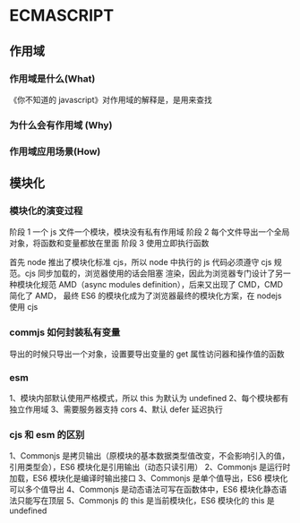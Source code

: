 # ECMASCRIPT

## 作用域

### 作用域是什么(What)

《你不知道的 javascript》对作用域的解释是，是用来查找

### 为什么会有作用域 (Why)

### 作用域应用场景(How)

## 模块化

### 模块化的演变过程

阶段 1
一个 js 文件一个模块，模块没有私有作用域
阶段 2
每个文件导出一个全局对象，将函数和变量都放在里面
阶段 3
使用立即执行函数

首先 node 推出了模块化标准 cjs，所以 node 中执行的 js 代码必须遵守 cjs 规范。cjs 同步加载的，浏览器使用的话会阻塞
渲染，因此为浏览器专门设计了另一种模块化规范 AMD（async modules definition），后来又出现了 CMD，CMD 简化了 AMD，
最终 ES6 的模块化成为了浏览器最终的模块化方案，在 nodejs 使用 cjs

### commjs 如何封装私有变量

导出的时候只导出一个对象，设置要导出变量的 get 属性访问器和操作值的函数

### esm

1、模块内部默认使用严格模式，所以 this 为默认为 undefined
2、每个模块都有独立作用域
3、需要服务器支持 cors
4、默认 defer 延迟执行

### cjs 和 esm 的区别

1、Commonjs 是拷贝输出（原模块的基本数据类型值改变，不会影响引入的值，引用类型会），ES6 模块化是引用输出（动态只读引用）
2、Commonjs 是运行时加载，ES6 模块化是编译时输出接口
3、Commonjs 是单个值导出，ES6 模块化可以多个值导出
4、Commonjs 是动态语法可写在函数体中，ES6 模块化静态语法只能写在顶层
5、Commonjs 的 this 是当前模块化，ES6 模块化的 this 是 undefined

